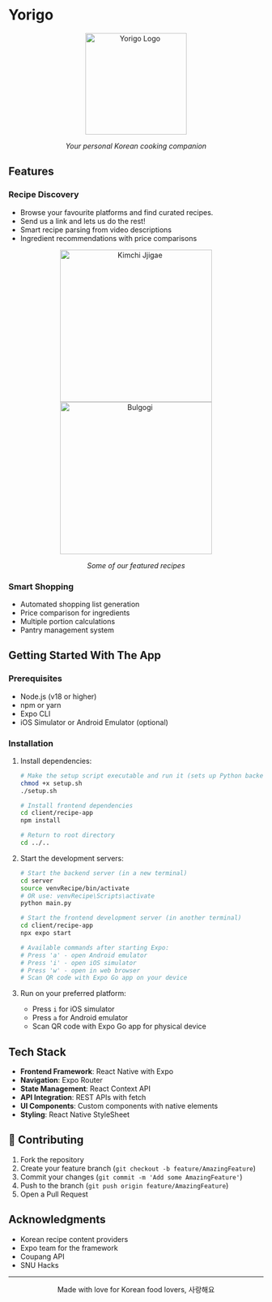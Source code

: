 # Yorigo 

<div align="center">
  <img src="docs/images/Yorigo_icon_dark.png" alt="Yorigo Logo" width="200"/>
  <p><em>Your personal Korean cooking companion</em></p>
</div>

## Features

### Recipe Discovery
- Browse your favourite platforms and find curated recipes.
- Send us a link and lets us do the rest!
- Smart recipe parsing from video descriptions
- Ingredient recommendations with price comparisons

<div align="center">
  <img src="docs/images/kimchiJigae.jpg" alt="Kimchi Jjigae" width="300"/>
  <img src="docs/images/bulgogi.jpg" alt="Bulgogi" width="300"/>
  <p><em>Some of our featured recipes</em></p>
</div>

### Smart Shopping
- Automated shopping list generation
- Price comparison for ingredients
- Multiple portion calculations
- Pantry management system

## Getting Started With The App

### Prerequisites
- Node.js (v18 or higher)
- npm or yarn
- Expo CLI
- iOS Simulator or Android Emulator (optional)

### Installation

1. Install dependencies:

   ```bash
   # Make the setup script executable and run it (sets up Python backend)
   chmod +x setup.sh
   ./setup.sh

   # Install frontend dependencies
   cd client/recipe-app
   npm install

   # Return to root directory
   cd ../..
   ```

2. Start the development servers:
   ```bash
   # Start the backend server (in a new terminal)
   cd server
   source venvRecipe/bin/activate 
   # OR use: venvRecipe\Scripts\activate 
   python main.py

   # Start the frontend development server (in another terminal)
   cd client/recipe-app
   npx expo start

   # Available commands after starting Expo:
   # Press 'a' - open Android emulator
   # Press 'i' - open iOS simulator
   # Press 'w' - open in web browser
   # Scan QR code with Expo Go app on your device
   ```

3. Run on your preferred platform:
   - Press `i` for iOS simulator
   - Press `a` for Android emulator
   - Scan QR code with Expo Go app for physical device

## Tech Stack

- **Frontend Framework**: React Native with Expo
- **Navigation**: Expo Router
- **State Management**: React Context API
- **API Integration**: REST APIs with fetch
- **UI Components**: Custom components with native elements
- **Styling**: React Native StyleSheet

## 🤝 Contributing

1. Fork the repository
2. Create your feature branch (`git checkout -b feature/AmazingFeature`)
3. Commit your changes (`git commit -m 'Add some AmazingFeature'`)
4. Push to the branch (`git push origin feature/AmazingFeature`)
5. Open a Pull Request

## Acknowledgments

- Korean recipe content providers
- Expo team for the framework
- Coupang API
- SNU Hacks

---

<div align="center">
  Made with love for Korean food lovers, 사랑해요
</div>